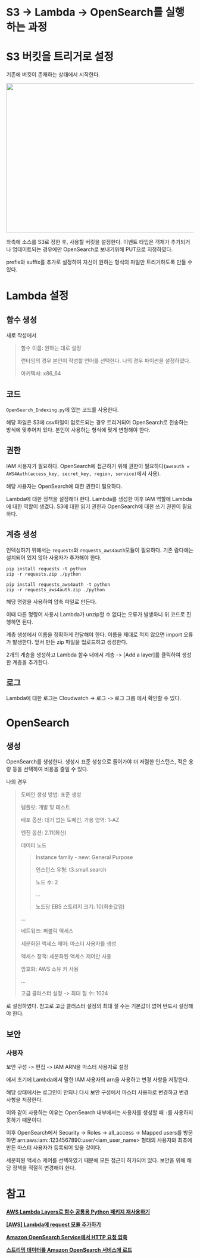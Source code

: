 # S3 -> Lambda -> OpenSearch를 실행하는 과정

# S3 버킷을 트리거로 설정
기존에 버킷이 존재하는 상태에서 시작한다.

<img src="https://github.com/skybluelee/Archeive/assets/107929903/69ea80fe-1f36-408f-9017-76661a03d7a8.png" width="1000" height="400"/>

좌측에 소스를 S3로 정한 후, 사용할 버킷을 설정한다. 이벤트 타입은 객체가 추가되거나 업데이트되는 경우에만 OpenSearch로 보내기위해 PUT으로 지정하였다.

prefix와 suffix를 추가로 설정하여 자신이 원하는 형식의 파일만 트리거하도록 만들 수 있다.

# Lambda 설정
## 함수 생성
새로 작성에서

> 함수 이름: 원하는 대로 설정
>
> 런타임의 경우 본인이 작성할 언어를 선택한다.
> 나의 경우 파이썬을 설정하였다.
>
> 아키텍처: x86_64

## 코드
`OpenSearch_Indexing.py`에 있는 코드를 사용한다.

해당 파일은 S3에 csv파일이 업로드되는 경우 트리거되어 OpenSearch로 전송하는 방식에 맞추어져 있다. 본인이 사용하는 형식에 맞게 변형해야 한다.

## 권한
IAM 사용자가 필요하다. OpenSearch에 접근하기 위해 권한이 필요하다(`awsauth = AWS4Auth(access_key, secret_key, region, service)`에서 사용).

해당 사용자는 OpenSearch에 대한 권한이 필요하다.

Lambda에 대한 정책을 설정해야 한다. Lambda를 생성한 이후 IAM 역할에 Lambda에 대한 역할이 생겼다. S3에 대한 읽기 권한과 OpenSearch에 대한 쓰기 권한이 필요하다.

## 계층 생성
인덱싱하기 위해서는 `requests`와 `requests_aws4auth`모듈이 필요하다. 기존 람다에는 설치되어 있지 않아 사용자가 추가해야 한다.

```
pip install requests -t python
zip -r requests.zip ./python
```
```
pip install requests_aws4auth -t python
zip -r requests_aws4auth.zip ./python
```
해당 명령을 사용하여 압축 파일로 만든다.

이때 다른 명령어 사용시 Lambda가 unzip할 수 없다는 오류가 발생하니 위 코드로 진행하면 된다.

계층 생성에서 이름을 정확하게 전달해야 한다. 이름을 제대로 적지 않으면 import 오류가 발생한다.
앞서 만든 zip 파일을 업로드하고 생성한다.

2개의 계층을 생성하고 Lambda 함수 내에서 계층 -> [Add a layer]를 클릭하여 생성한 계층을 추가한다.

## 로그
Lambda에 대한 로그는 Cloudwatch -> 로그 -> 로그 그룹 에서 확인할 수 있다.

# OpenSearch
## 생성
OpenSearch를 생성한다. 생성시 표준 생성으로 들어가야 더 저렴한 인스턴스, 적은 용량 등을 선택하여 비용을 줄일 수 있다.

나의 경우
> 도메인 생성 방법: 표준 생성
>
> 템플릿: 개발 및 테스트
>
> 배포 옵션: 대기 없는 도메인, 가용 영역: 1-AZ
>
> 엔진 옵션: 2.11(최신)
>
> 데이터 노드
>
> > Instance family - new: General Purpose
> >
> > 인스턴스 유형: t3.small.search
> >
> > 노드 수: 2
> >
> > ...
> >
> > 노드당 EBS 스토리지 크기: 10(최솟값임)
> 
> ...
>
> 네트워크: 퍼블릭 액세스
>
> 세분화된 액세스 제어: 마스터 사용자를 생성
>
> 액세스 정책: 세분화된 액세스 제어만 사용
>
> 암호화: AWS 소유 키 사용
>
> ...
>
> 고급 클러스터 설정 -> 최대 절 수: 1024

로 설정하였다. 참고로 고급 클러스터 설정의 최대 절 수는 기본값이 없어 반드시 설정해야 한다.

## 보안
### 사용자
보안 구성 -> 편집 -> IAM ARN을 마스터 사용자로 설정

에서 초기에 Lambda에서 말한 IAM 사용자의 arn을 사용하고 변경 사항을 저장한다.

해당 상태에서는 로그인이 안되니 다시 보안 구성에서 마스터 사용자로 변경하고 변경 사항을 저장한다.

이와 같이 사용하는 이유는 OpenSearch 내부에서는 사용자를 생성할 때 `:`를 사용하지 못하기 때문이다.

이후 OpenSearch에서 Security -> Roles -> all_access -> Mapped users를 방문하면 arn:aws:iam::1234567890:user/<iam_user_name> 형태의 사용자와 최초에 만든 마스터 사용자가 등록되어 있을 것이다.

세분화된 액세스 제어를 선택하였기 때문에 모든 접근이 허가되어 있다. 보안을 위해 해당 정책을 적절히 변경해야 한다.

# 참고
**[AWS Lambda Layers로 함수 공통용 Python 패키지 재사용하기](https://beomi.github.io/2018/11/30/using-aws-lambda-layers-on-python3/)**

**[[AWS] Lambda에 request 모듈 추가하기](https://velog.io/@jadenchoi94/AWS-Lambda%EC%97%90-request-%EB%AA%A8%EB%93%88-%EC%B6%94%EA%B0%80%ED%95%98%EA%B8%B0)**

**[Amazon OpenSearch Service에서 HTTP 요청 압축](https://docs.aws.amazon.com/ko_kr/opensearch-service/latest/developerguide/gzip.html)**

**[스트리밍 데이터를 Amazon OpenSearch 서비스에 로드](https://docs.aws.amazon.com/ko_kr/opensearch-service/latest/developerguide/integrations.html)**

